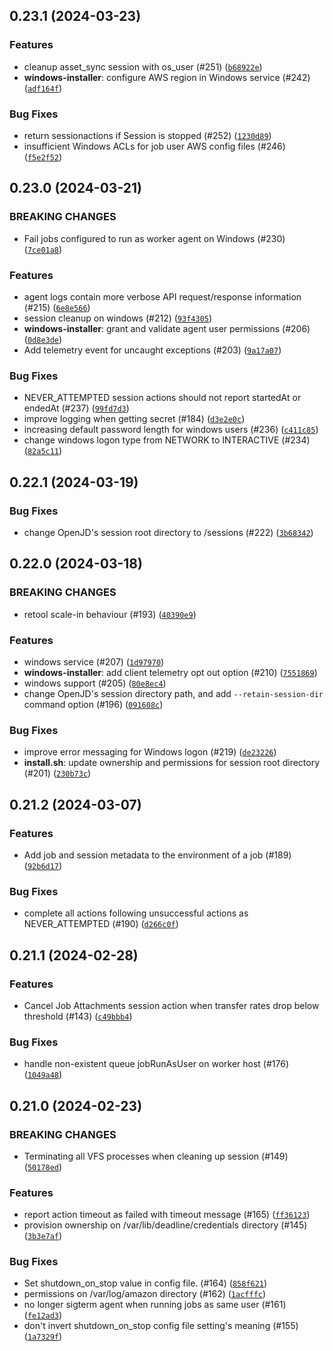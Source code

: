 ## 0.23.1 (2024-03-23)


### Features
* cleanup asset_sync session with os_user (#251) ([`b68922e`](https://github.com/casillas2/deadline-cloud-worker-agent/commit/b68922e37d95c37b3eec88b990d88b7fba60875e))
* **windows-installer**: configure AWS region in Windows service (#242) ([`adf164f`](https://github.com/casillas2/deadline-cloud-worker-agent/commit/adf164ff56b56bc48837012d99bc086b1120193a))

### Bug Fixes
* return sessionactions if Session is stopped (#252) ([`1230d89`](https://github.com/casillas2/deadline-cloud-worker-agent/commit/1230d89152ae72bae77747da32e551dbc92c9c98))
* insufficient Windows ACLs for job user AWS config files (#246) ([`f5e2f52`](https://github.com/casillas2/deadline-cloud-worker-agent/commit/f5e2f52aa747976f15540a6f0da561a0f7faa57d))

## 0.23.0 (2024-03-21)

### BREAKING CHANGES
* Fail jobs configured to run as worker agent on Windows (#230) ([`7ce01a8`](https://github.com/casillas2/deadline-cloud-worker-agent/commit/7ce01a8731005178a6da964c24870b3fc9d57f03))

### Features
* agent logs contain more verbose API request/response information (#215) ([`6e8e566`](https://github.com/casillas2/deadline-cloud-worker-agent/commit/6e8e566dadfd39c77737ac5243276256f87d492c))
* session cleanup on windows (#212) ([`93f4305`](https://github.com/casillas2/deadline-cloud-worker-agent/commit/93f43053ccd498fd913b31b8aa96c4d43fae7157))
* **windows-installer**: grant and validate agent user permissions (#206) ([`0d8e3de`](https://github.com/casillas2/deadline-cloud-worker-agent/commit/0d8e3de5ee4ccdadffbbc365c2e822ff62efc0fd))
* Add telemetry event for uncaught exceptions (#203) ([`9a17a07`](https://github.com/casillas2/deadline-cloud-worker-agent/commit/9a17a0786fe47b1e0ad0d69ee55c0746823a95a5))

### Bug Fixes
* NEVER_ATTEMPTED session actions should not report startedAt or endedAt (#237) ([`99fd7d3`](https://github.com/casillas2/deadline-cloud-worker-agent/commit/99fd7d385dedc25c22aeaecee7247bef3e682fa0))
* improve logging when getting secret (#184) ([`d3e2e0c`](https://github.com/casillas2/deadline-cloud-worker-agent/commit/d3e2e0c863efd2af8b1eeb0a6f3173b7c6b6a23d))
* increasing default password length for windows users (#236) ([`c411c85`](https://github.com/casillas2/deadline-cloud-worker-agent/commit/c411c851395fa6a46a174d9709b3b907dd9796f1))
* change windows logon type from NETWORK to INTERACTIVE (#234) ([`82a5c11`](https://github.com/casillas2/deadline-cloud-worker-agent/commit/82a5c11195102e3334961b4420915feccfc849b0))

## 0.22.1 (2024-03-19)

### Bug Fixes
* change OpenJD&#39;s session root directory to /sessions (#222) ([`3b68342`](https://github.com/casillas2/deadline-cloud-worker-agent/commit/3b68342bc12307e63f84214b310ed616437c1c8e))

## 0.22.0 (2024-03-18)

### BREAKING CHANGES
* retool scale-in behaviour (#193) ([`40390e9`](https://github.com/casillas2/deadline-cloud-worker-agent/commit/40390e92d3e799f5299233b6d030a9e66582e18c))

### Features
* windows service (#207) ([`1d97970`](https://github.com/casillas2/deadline-cloud-worker-agent/commit/1d979709941e2c2b116cb7932d664a64584a95d4))
* **windows-installer**: add client telemetry opt out option (#210) ([`7551869`](https://github.com/casillas2/deadline-cloud-worker-agent/commit/7551869124f8a7ef219888b52e472f632ec68b0d))
* windows support (#205) ([`80e8ec4`](https://github.com/casillas2/deadline-cloud-worker-agent/commit/80e8ec423ced2130792d95af7690bb9b64b77565))
* change OpenJD&#39;s session directory path, and add `--retain-session-dir` command option (#196) ([`091608c`](https://github.com/casillas2/deadline-cloud-worker-agent/commit/091608c65b50e6fecac94dfff4e2f088c1f49926))

### Bug Fixes
* improve error messaging for Windows logon (#219) ([`de23226`](https://github.com/casillas2/deadline-cloud-worker-agent/commit/de232262d503da01f5f1aa974d985555fe51008a))
* **install.sh**: update ownership and permissions for session root directory (#201) ([`230b73c`](https://github.com/casillas2/deadline-cloud-worker-agent/commit/230b73c5c6c472256db68ab43ddd83203889d245))

## 0.21.2 (2024-03-07)


### Features
* Add job and session metadata to the environment of a job (#189) ([`92b6d17`](https://github.com/casillas2/deadline-cloud-worker-agent/commit/92b6d17e91cfd19981f0e19d66c47e614150eb44))

### Bug Fixes
* complete all actions following unsuccessful actions as NEVER_ATTEMPTED (#190) ([`d266c0f`](https://github.com/casillas2/deadline-cloud-worker-agent/commit/d266c0f9740bd82d4ca85b7de2031e68edfd8b77))

## 0.21.1 (2024-02-28)


### Features
* Cancel Job Attachments session action when transfer rates drop below threshold (#143) ([`c49bbb4`](https://github.com/casillas2/deadline-cloud-worker-agent/commit/c49bbb498949e3ed2b469714717018669134d5c2))

### Bug Fixes
* handle non-existent queue jobRunAsUser on worker host (#176) ([`1049a48`](https://github.com/casillas2/deadline-cloud-worker-agent/commit/1049a48f0ff045160f5524eb25c3f97a42114fcb))

## 0.21.0 (2024-02-23)

### BREAKING CHANGES
* Terminating all VFS processes when cleaning up session (#149) ([`50178ed`](https://github.com/casillas2/deadline-cloud-worker-agent/commit/50178ede860949b766f85ef7f3e0c586ce8bc8e9))

### Features
* report action timeout as failed with timeout message (#165) ([`ff36123`](https://github.com/casillas2/deadline-cloud-worker-agent/commit/ff3612387f9b010359480367bea62f67235be3aa))
* provision ownership on /var/lib/deadline/credentials directory (#145) ([`3b3e7af`](https://github.com/casillas2/deadline-cloud-worker-agent/commit/3b3e7af471ab4f7947163f8978d2d9de0baad091))

### Bug Fixes
* Set shutdown_on_stop value in config file. (#164) ([`858f621`](https://github.com/casillas2/deadline-cloud-worker-agent/commit/858f621e4939b0b5bc32262bc90cc4fa80dd148e))
* permissions on /var/log/amazon directory (#162) ([`1acfffc`](https://github.com/casillas2/deadline-cloud-worker-agent/commit/1acfffc69040061b3e9fa02894e2a7a7cbab204d))
* no longer sigterm agent when running jobs as same user (#161) ([`fe12ad3`](https://github.com/casillas2/deadline-cloud-worker-agent/commit/fe12ad32076a3ce2a87ae84f1dbe46a4fc8c0121))
* don&#39;t invert shutdown_on_stop config file setting&#39;s meaning (#155) ([`1a7329f`](https://github.com/casillas2/deadline-cloud-worker-agent/commit/1a7329f039ad9c164c0ee2c5c05e333462fdf892))

